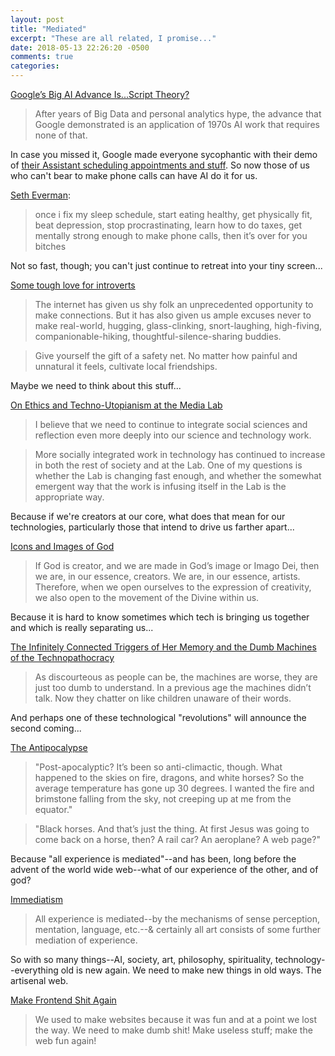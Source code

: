 ```yaml
---
layout: post
title: "Mediated"
excerpt: "These are all related, I promise..."
date: 2018-05-13 22:26:20 -0500
comments: true
categories: 
---
```


[Google’s Big AI Advance Is...Script Theory?](https://hapgood.us/2018/05/12/googles-big-ai-advance-is-script-theory/)

> After years of Big Data  and personal analytics hype, the advance that Google demonstrated is an application of 1970s AI work that requires none of that.

In case you missed it, Google made everyone sycophantic with their demo of [their Assistant scheduling appointments and stuff](https://www.theverge.com/2018/5/8/17332070/google-assistant-makes-phone-call-demo-duplex-io-2018 "'Google just gave a stunning demo of Assistant making an actual phone call' for example"). So now those of us who can't bear to make phone calls can have AI do it for us.

[Seth Everman](https://twitter.com/SethEverman/status/973603138908426242):

> once i fix my sleep schedule, start eating healthy, get physically fit, beat depression, stop procrastinating, learn how to do taxes, get mentally strong enough to make phone calls, then it’s over for you bitches

Not so fast, though; you can't just continue to retreat into your tiny screen...

[Some tough love for introverts](http://journal.avdi.org/2018/05/12/some-tough-love-for-introverts/)

> The internet has given us shy folk an unprecedented opportunity to make connections. But it has also given us ample excuses never to make real-world, hugging, glass-clinking, snort-laughing, high-fiving, companionable-hiking, thoughtful-silence-sharing buddies.

> Give yourself the gift of a safety net. No matter how painful and unnatural it feels, cultivate local friendships.

Maybe we need to think about this stuff...

[On Ethics and Techno-Utopianism at the Media Lab](https://joi.ito.com/weblog/2018/05/12/on-ethics-and-t.html)

> I believe that we need to continue to integrate social sciences and reflection even more deeply into our science and technology work.

> More socially integrated work in technology has continued to increase in both the rest of society and at the Lab. One of my questions is whether the Lab is changing fast enough, and whether the somewhat emergent way that the work is infusing itself in the Lab is the appropriate way.

Because if we're creators at our core, what does that mean for our technologies, particularly those that intend to drive us farther apart...

[Icons and Images of God](https://cac.org/icons-and-images-of-god-2018-05-13/)

> If God is creator, and we are made in God’s image or Imago Dei, then we are, in our essence, creators. We are, in our essence, artists. Therefore, when we open ourselves to the expression of creativity, we also open to the movement of the Divine within us.

Because it is hard to know sometimes which tech is bringing us together and which is really separating us...

[The Infinitely Connected Triggers of Her Memory and the Dumb Machines of the Technopathocracy]({{site.baseurl}}/2010/11/29/connected/)

> As discourteous as people can be, the machines are worse, they are just too dumb to understand. In a previous age the machines didn’t talk. Now they chatter on like children unaware of their words.

And perhaps one of these technological "revolutions" will announce the second coming...

[The Antipocalypse]({{site.baseurl}}/assets/page/writing/The-Antipocalypse.pdf)

> "Post-apocalyptic? It’s been so anti-climactic,
though. What happened to the skies on fire,
dragons, and white horses? So the average
temperature has gone up 30 degrees. I wanted
the fire and brimstone falling from the sky, not
creeping up at me from the equator."

> "Black horses. And that’s just the thing. At first
Jesus was going to come back on a horse, then? A
rail car? An aeroplane? A web page?"

Because "all experience is mediated"--and has been, long before the advent of the world wide web--what of our experience of the other, and of god?

[Immediatism](https://books.google.com/books?id=FlKN__HHPTMC&lpg=PP1&ots=L760-c6-yS&dq=hakim+bey+immediatism&pg=PA7&hl=en#v=onepage&q&f=false)

> All experience is mediated--by the mechanisms of sense perception, mentation, language, etc.--& certainly all art consists of some further mediation of experience. 

So with so many things--AI, society, art, philosophy, spirituality, technology--everything old is new again. We need to make new things in old ways. The artisenal web.

[Make Frontend Shit Again](https://makefrontendshitagain.party/)

> We used to make websites because it was fun and at a point we lost the way. 
We need to make dumb shit! Make useless stuff; make the web fun again!


